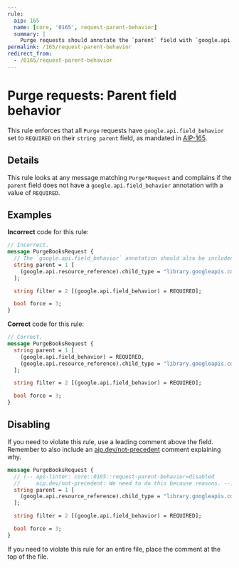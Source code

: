 ```yaml
---
rule:
  aip: 165
  name: [core, '0165', request-parent-behavior]
  summary: |
    Purge requests should annotate the `parent` field with `google.api.field_behavior`.
permalink: /165/request-parent-behavior
redirect_from:
  - /0165/request-parent-behavior
---
```


# Purge requests: Parent field behavior

This rule enforces that all `Purge` requests have
`google.api.field_behavior` set to `REQUIRED` on their `string parent` field, as
mandated in [AIP-165][].

## Details

This rule looks at any message matching `Purge*Request` and complains if the
`parent` field does not have a `google.api.field_behavior` annotation with a
value of `REQUIRED`.

## Examples

**Incorrect** code for this rule:

```proto
// Incorrect.
message PurgeBooksRequest {
  // The `google.api.field_behavior` annotation should also be included.
  string parent = 1 [
    (google.api.resource_reference).child_type = "library.googleapis.com/Book"
  ];

  string filter = 2 [(google.api.field_behavior) = REQUIRED];

  bool force = 3;
}
```

**Correct** code for this rule:

```proto
// Correct.
message PurgeBooksRequest {
  string parent = 1 [
    (google.api.field_behavior) = REQUIRED,
    (google.api.resource_reference).child_type = "library.googleapis.com/Book"
  ];

  string filter = 2 [(google.api.field_behavior) = REQUIRED];

  bool force = 3;
}
```

## Disabling

If you need to violate this rule, use a leading comment above the field.
Remember to also include an [aip.dev/not-precedent][] comment explaining why.

```proto
message PurgeBooksRequest {
  // (-- api-linter: core::0165::request-parent-behavior=disabled
  //     aip.dev/not-precedent: We need to do this because reasons. --)
  string parent = 1 [
    (google.api.resource_reference).child_type = "library.googleapis.com/Book"
  ];

  string filter = 2 [(google.api.field_behavior) = REQUIRED];

  bool force = 3;
}
```

If you need to violate this rule for an entire file, place the comment at the
top of the file.

[aip-165]: https://aip.dev/165
[aip.dev/not-precedent]: https://aip.dev/not-precedent
